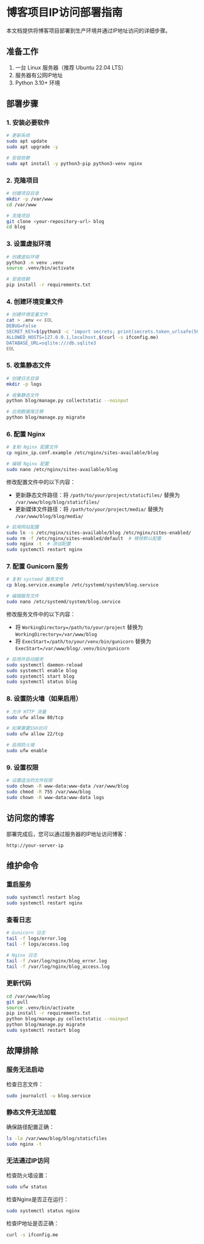 # 博客项目IP访问部署指南

本文档提供将博客项目部署到生产环境并通过IP地址访问的详细步骤。

## 准备工作

1. 一台 Linux 服务器（推荐 Ubuntu 22.04 LTS）
2. 服务器有公网IP地址
3. Python 3.10+ 环境

## 部署步骤

### 1. 安装必要软件

```bash
# 更新系统
sudo apt update
sudo apt upgrade -y

# 安装依赖
sudo apt install -y python3-pip python3-venv nginx
```

### 2. 克隆项目

```bash
# 创建项目目录
mkdir -p /var/www
cd /var/www

# 克隆项目
git clone <your-repository-url> blog
cd blog
```

### 3. 设置虚拟环境

```bash
# 创建虚拟环境
python3 -m venv .venv
source .venv/bin/activate

# 安装依赖
pip install -r requirements.txt
```

### 4. 创建环境变量文件

```bash
# 创建环境变量文件
cat > .env << EOL
DEBUG=False
SECRET_KEY=$(python3 -c 'import secrets; print(secrets.token_urlsafe(50))')
ALLOWED_HOSTS=127.0.0.1,localhost,$(curl -s ifconfig.me)
DATABASE_URL=sqlite:///db.sqlite3
EOL
```

### 5. 收集静态文件

```bash
# 创建日志目录
mkdir -p logs

# 收集静态文件
python blog/manage.py collectstatic --noinput

# 应用数据库迁移
python blog/manage.py migrate
```

### 6. 配置 Nginx

```bash
# 复制 Nginx 配置文件
cp nginx_ip.conf.example /etc/nginx/sites-available/blog

# 编辑 Nginx 配置
sudo nano /etc/nginx/sites-available/blog
```

修改配置文件中的以下内容：

- 更新静态文件路径：将 `/path/to/your/project/staticfiles/` 替换为 `/var/www/blog/blog/staticfiles/`
- 更新媒体文件路径：将 `/path/to/your/project/media/` 替换为 `/var/www/blog/blog/media/`

```bash
# 启用网站配置
sudo ln -s /etc/nginx/sites-available/blog /etc/nginx/sites-enabled/
sudo rm -f /etc/nginx/sites-enabled/default  # 移除默认配置
sudo nginx -t  # 测试配置
sudo systemctl restart nginx
```

### 7. 配置 Gunicorn 服务

```bash
# 复制 systemd 服务文件
cp blog.service.example /etc/systemd/system/blog.service

# 编辑服务文件
sudo nano /etc/systemd/system/blog.service
```

修改服务文件中的以下内容：

- 将 `WorkingDirectory=/path/to/your/project` 替换为 `WorkingDirectory=/var/www/blog`
- 将 `ExecStart=/path/to/your/venv/bin/gunicorn` 替换为 `ExecStart=/var/www/blog/.venv/bin/gunicorn`

```bash
# 启用并启动服务
sudo systemctl daemon-reload
sudo systemctl enable blog
sudo systemctl start blog
sudo systemctl status blog
```

### 8. 设置防火墙（如果启用）

```bash
# 允许 HTTP 流量
sudo ufw allow 80/tcp

# 如果需要SSH访问
sudo ufw allow 22/tcp

# 启用防火墙
sudo ufw enable
```

### 9. 设置权限

```bash
# 设置适当的文件权限
sudo chown -R www-data:www-data /var/www/blog
sudo chmod -R 755 /var/www/blog
sudo chown -R www-data:www-data logs
```

## 访问您的博客

部署完成后，您可以通过服务器的IP地址访问博客：

```
http://your-server-ip
```

## 维护命令

### 重启服务

```bash
sudo systemctl restart blog
sudo systemctl restart nginx
```

### 查看日志

```bash
# Gunicorn 日志
tail -f logs/error.log
tail -f logs/access.log

# Nginx 日志
tail -f /var/log/nginx/blog_error.log
tail -f /var/log/nginx/blog_access.log
```

### 更新代码

```bash
cd /var/www/blog
git pull
source .venv/bin/activate
pip install -r requirements.txt
python blog/manage.py collectstatic --noinput
python blog/manage.py migrate
sudo systemctl restart blog
```

## 故障排除

### 服务无法启动

检查日志文件：

```bash
sudo journalctl -u blog.service
```

### 静态文件无法加载

确保路径配置正确：

```bash
ls -la /var/www/blog/blog/staticfiles
sudo nginx -t
```

### 无法通过IP访问

检查防火墙设置：

```bash
sudo ufw status
```

检查Nginx是否正在运行：

```bash
sudo systemctl status nginx
```

检查IP地址是否正确：

```bash
curl -s ifconfig.me
``` 